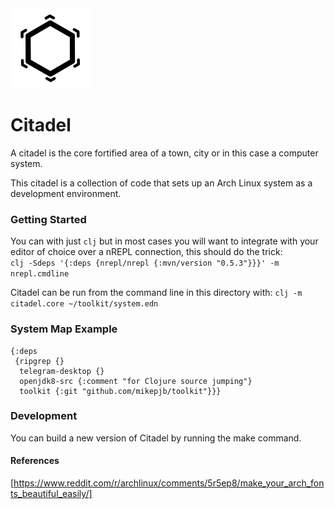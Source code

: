 <img src="citadel-logo.svg" alt="Citadel Logo" width="128" height="128">

# Citadel

A citadel is the core fortified area of a town, city or in this case a computer system.

This citadel is a collection of code that sets up an Arch Linux system as a development environment.

### Getting Started

You can with just `clj` but in most cases you will want to integrate with your editor of choice over a nREPL connection, this should do the trick:  
`clj -Sdeps '{:deps {nrepl/nrepl {:mvn/version "0.5.3"}}}' -m nrepl.cmdline`

Citadel can be run from the command line in this directory with:
`clj -m citadel.core ~/toolkit/system.edn`

### System Map Example

```
{:deps
 {ripgrep {}
  telegram-desktop {}
  openjdk8-src {:comment "for Clojure source jumping"}
  toolkit {:git "github.com/mikepjb/toolkit"}}}
```

### Development

You can build a new version of Citadel by running the make command.

#### References

[https://www.reddit.com/r/archlinux/comments/5r5ep8/make_your_arch_fonts_beautiful_easily/]

